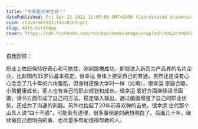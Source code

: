 ```yaml
---
title: "今天我40岁生日！"
datePublished: Fri Apr 23 2021 12:00:00 GMT+0000 (Coordinated Universal Time)
cuid: cl2vnrm6t031it4nv01hfcp1t
slug: 40th-birthday
cover: https://cdn.hashnode.com/res/hashnode/image/unsplash/kmLUcvhqhSo/upload/v1652129707579/5ckVxoQ4b.jpeg

---
```



自我回顾：

职业上依旧保持好奇心和可能性，刚刚跳槽成功，即将进入新西兰产品界的名片企业，比起国内35岁后基本稳定，很幸运
身体上接受自己的普通，虽然还是没有心心念念了几十年的六块腹肌，但身材还像大学时一样（拉垮），很幸运
家庭合睦，小孩健康成长，家人也有自己的职业规划和成长，很幸运
爱好方面继续读书画画，读书方面形成了自己的方法，稳定输入输出。通过画画增强了自己的职业优势，还成为了沟通的利器。另外也捡起了20年前喜欢弹的吉他。很幸运
古代那个山东人说“四十不惑”，可能真有道理，很多事倒是的确想明白了。后面几十年，继续做自己想明白的事，也尽量多帮助值得帮助的人。